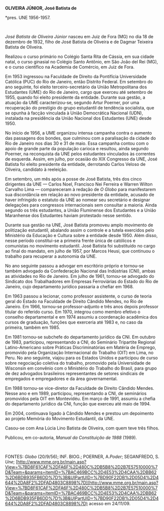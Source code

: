 **OLIVEIRA JÚNIOR, José Batista de**

\*pres. UNE 1956-1957.

 

*José Batista de Oliveira Júnior* nasceu em Juiz de Fora (MG) no dia 18
de dezembro de 1932, filho de José Batista de Oliveira e de Dagmar
Teixeira Batista de Oliveira.

Realizou o curso primário no Colégio Santa Rita de Cássia, em sua cidade
natal, o curso ginasial no Colégio Santo Antônio, em São João del Rei
(MG), e o curso científico na Academia de Comércio, em Juiz de Fora.

Em 1953 ingressou na Faculdade de Direito da Pontifícia Universidade
Católica (PUC) do Rio de Janeiro, então Distrito Federal. Em setembro do
ano seguinte, foi eleito terceiro-secretário da União Metropolitana dos
Estudantes (UME) do Rio de Janeiro, cargo que exerceu até setembro de
1955, quando foi eleito presidente da entidade. Durante sua gestão, a
atuação da UME caracterizou-se, segundo Artur Poerner, por uma
recuperação do prestígio do grupo estudantil de tendência socialista,
que se opunha à facção vinculada à União Democrática Nacional (UDN),
instalada na presidência da União Nacional dos Estudantes (UNE) desde
1950.

No início de 1956, a UME organizou intensa campanha contra o aumento das
passagens dos bondes, que culminou com a paralisação da cidade do Rio de
Janeiro nos dias 30 e 31 de maio. Essa campanha contou com o apoio de
grande parte da população carioca e resultou, ainda segundo Poerner, na
reconquista da UNE pelos estudantes vinculados às correntes de esquerda.
Assim, em julho, por ocasião do XIX Congresso da UNE, José Batista foi
eleito presidente da entidade, derrotando Carlos Veloso de Oliveira,
candidato à reeleição.

Em setembro, um mês após a posse de José Batista, três dos cinco
dirigentes da UNE — Carlos Noel, Francisco Nei Ferreira e Warren Wilton
Carvalho Lima — compareceram à redação de *O Globo* para manifestarem
sua discordância em relação ao novo presidente da entidade, acusado de
haver infringido o estatuto da UNE ao nomear seu secretário e designar
delegações para congressos internacionais sem consultar a maioria. Ainda
segundo os três estudantes, a União Fluminense dos Estudantes e a União
Maranhense dos Estudantes haviam protestado nesse sentido.

Durante sua gestão na UNE, José Batista promoveu amplo movimento de
politização estudantil, abalando assim o controle e a tutela exercidos
pelo Ministério da Educação e Cultura sobre a entidade desde 1950. Além
disso, nesse período constitui-se a primeira frente única de católicos e
comunistas no movimento estudantil. José Batista foi substituído no
cargo ao final do mandato, em julho de 1957, por Marcos Heusi, que
continuou o trabalho para recuperar a autonomia da UNE.

No ano seguinte passou a advogar em escritório próprio e tornou-se
também advogado da Confederação Nacional das Indústrias (CNI), ambas as
atividades no Rio de Janeiro. Em julho de 1961, tornou-se advogado do
Sindicato dos Trabalhadores em Empresas Ferroviárias do Estado do Rio de
Janeiro, cujo departamento jurídico passaria a chefiar em 1968.

Em 1963 passou a lecionar, como professor assistente, o curso de teoria
geral do Estado na Faculdade de Direito Cândido Mendes, no Rio de
Janeiro. Em 1966, tornou-se professor-adjunto e três anos depois
professor titular do referido curso. Em 1970, integrou como membro
efetivo o conselho departamental e em 1974 assumiu a coordenação
acadêmica dos cursos de graduação, funções que exerceria até 1983 e, no
caso da primeira, também em 1985.

Em 1981 tornou-se subchefe do departamento jurídico da CNI. Em outubro
de 1983, participou, representando a CNI, do Seminário Tripartite
Regional Latino-Americano sobre Práticas Discriminatórias em Matéria de
Emprego, promovido pela Organização Internacional do Trabalho (OIT) em
Lima, no Peru. No ano seguinte, viajou para os Estados Unidos e
participou de curso sobre negociação coletiva do trabalho, promovido
pela Universidade de Wisconsin em convênio com o Ministério do Trabalho
do Brasil, para grupo de dez advogados brasileiros representantes de
setores sindicais de empregados e empregadores e da área governamental.

Em 1988 tornou-se vice-diretor da Faculdade de Direito Cândido Mendes.
Nesse ano e em 1989, participou, representando a CNI, de seminários
promovidos pela OIT em Montevidéu. Em março de 1991, assumiu a chefia do
departamento jurídico da CNI, função que exerceu até maio de 1994.

Em 2004, continuava ligado à Cândido Mendes e prestou um depoimento ao
projeto Memória do Movimento Estudantil, da UNE.

Casou-se com Ana Lúcia Lino Batista de Oliveira, com quem teve três
filhos.

Publicou, em co-autoria, *Manual da Constituição de 1988* (1989).

 

FONTES: *Globo* (20/9/56); INF. BIOG.; POERNER, A.*Poder*; SEGANFREDO,
S. *Une*;
[http://www.mme.org.br/main.asp?View=%7BD8F61CAF%2DFA6F%2D480C%2DB5B8%2D2B7E57510000%7D&Team=&params=itemID=%7BAC469BCC%2D4E53%2D4CAA%2DBB62%2D6BDB935FB6DD%7D%3B&UIPartUID=%7BD90F22DB%2D05D4%2D4644%2DA8F2%2DFAD4803C8898%7D](http://www.mme.org.br/main.asp?View=%7BD8F61CAF%2DFA6F%2D480C%2DB5B8%2D2B7E57510000%7D&Team=&params=itemID=%7BAC469BCC%2D4E53%2D4CAA%2DBB62%2D6BDB935FB6DD%7D%3B&UIPartUID=%7BD90F22DB%2D05D4%2D4644%2DA8F2%2DFAD4803C8898%7D)
acesso em 24/11/09.

 
